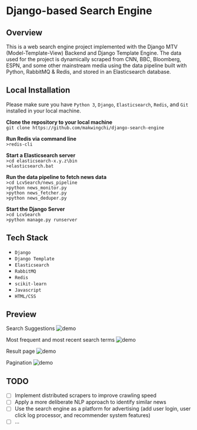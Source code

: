 # Django-based Search Engine


## Overview
This is a web search engine project implemented with the Django MTV (Model-Template-View) Backend and Django Template Engine. The data used for the project
is dynamically scraped from CNN, BBC, Bloomberg, ESPN, and some other mainstream media using the data pipeline built with Python, RabbitMQ & Redis, 
and stored in an Elasticsearch database. 


## Local Installation
Please make sure you have `Python 3`, `Django`, `Elasticsearch`, `Redis`, and `Git` installed in your local machine.

<b>Clone the repository to your local machine</b><br>
```git clone https://github.com/makwingchi/django-search-engine```<br>

<b>Run Redis via command line</b> <br>
```>redis-cli``` <br>

<b>Start a Elasticsearch server</b><br>
```>cd elasticsearch-x.y.z\bin``` <br>
```>elasticsearch.bat``` <br>

<b>Run the data pipeline to fetch news data</b><br>
```>cd LcvSearch/news_pipeline```<br>
```>python news_monitor.py```<br>
```>python news_fetcher.py```<br>
```>python news_deduper.py```<br>

<b>Start the Django Server</b><br>
```>cd LcvSearch```<br>
```>python manage.py runserver```<br>


## Tech Stack
- `Django`
- `Django Template`
- `Elasticsearch`
- `RabbitMQ`
- `Redis`
- `scikit-learn`
- `Javascript`
- `HTML/CSS`


## Preview
Search Suggestions
![demo](/Demo/suggest.PNG)


Most frequent and most recent search terms
![demo](/Demo/popular_and_recent_searches.PNG)


Result page
![demo](/Demo/search_results.PNG)


Pagination
![demo](/Demo/pagination.PNG)

## TODO
- [ ] Implement distributed scrapers to improve crawling speed
- [ ] Apply a more deliberate NLP approach to identify similar news
- [ ] Use the search engine as a platform for advertising (add user login, user click log processor, and recommender system features)
- [ ] ...